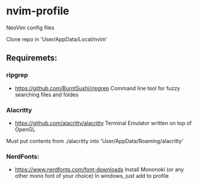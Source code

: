# nvim-profile
NeoVim config files

Clone repo in 'User/AppData/Local/nvim'

## Requiremets:

### ripgrep
- https://github.com/BurntSushi/ripgrep
Command line tool for fuzzy searching files and foldes

### Alacritty
- https://github.com/alacritty/alacritty
Terminal Emulator written on top of OpenGL

Must put contents from ./alacritty into 'User/AppData/Roaming/alacritty'
### NerdFonts:
- https://www.nerdfonts.com/font-downloads
Install Mononoki (or any other mono font of your choice)
In windows, just add to profile
